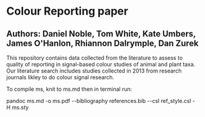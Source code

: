 # Colour Reporting paper

## Authors: Daniel Noble, Tom White, Kate Umbers, James O'Hanlon, Rhiannon Dalrymple, Dan Zurek

This repository contains data collected from the literature to assess to quality of reporting in signal-based colour studies of animal and plant taxa. Our literature search includes studies collected in 2013 from research journals likley to do colour signal research.

To compile ms, knit to ms.md then in terminal run:

pandoc ms.md -o ms.pdf --bibliography references.bib --csl ref_style.csl -H ms.sty